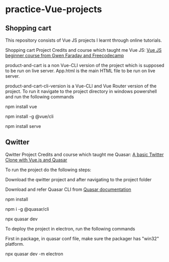 # practice-Vue-projects

## Shopping cart

This repository consists of  Vue JS projects I learnt through online tutorials.

Shopping cart Project Credits and course which taught me Vue JS:
[Vue JS beginner course from Gwen Faraday and Freecodecamp](https://www.youtube.com/watch?v=FXpIoQ_rT_c)

product-and-cart is a non Vue-CLI version of the project which is supposed to be run on live server. App.html is the main HTML file to be run on live server.

product-and-cart-cli-version is a Vue-CLI and Vue Router version of the project. To run it navigate to the project directory in windows powershell and run the following commands

npm install vue 

npm install -g @vue/cli

npm install serve

## Qwitter 

Qwitter Project Credits and course which taught me Quasar:
[A basic Twitter Clone with Vue.js and Quasar](https://www.youtube.com/watch?v=la-0ulfn0_M)

To run the project do the following steps:

Download the qwitter project and after navigating to the project folder

Download and refer Quasar CLI from [Quasar documentation](https://quasar.dev/start/quasar-cli)

npm install

npm i -g @quasar/cli

npx quasar dev



To deploy the project in electron, run the following commands

First in package, in quasar conf file, make sure the packager has "win32" platform.

npx quasar dev -m electron

